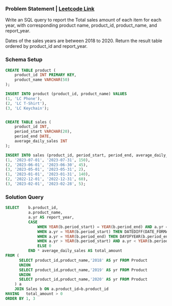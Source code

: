 ### Problem Statement | [Leetcode Link](https://leetcode.com/problems/total-sales-amount-by-year/description/)

Write an SQL query to report the Total sales amount of each item for each year, with corresponding product name, product_id, product_name, and report_year.

Dates of the sales years are between 2018 to 2020. Return the result table ordered by product_id and report_year.


### Schema Setup

```sql
CREATE TABLE product (
    product_id INT PRIMARY KEY,
    product_name VARCHAR(50)
);

INSERT INTO product (product_id, product_name) VALUES
(1, 'LC Phone'),
(2, 'LC T-Shirt'),
(3, 'LC Keychain');


CREATE TABLE sales (
    product_id INT,
    period_start VARCHAR(20),
    period_end DATE,
    average_daily_sales INT
);

INSERT INTO sales (product_id, period_start, period_end, average_daily_sales) VALUES
(1, '2023-07-01', '2023-07-31', 150),
(2, '2023-06-01', '2023-06-30', 45),
(3, '2023-05-01', '2023-05-31', 2),
(1, '2023-01-01', '2023-01-31', 140),
(2, '2022-12-01', '2022-12-31', 60),
(3, '2023-02-01', '2023-02-28', 5);
```


### Solution Query

```sql
SELECT    b.product_id,
          a.product_name,
          a.yr AS report_year,
          CASE 
              WHEN YEAR(b.period_start) = YEAR(b.period_end) AND a.yr = YEAR(b.period_start) THEN DATEDIFF(b.period_end,b.period_start) + 1
              WHEN a.yr = YEAR(b.period_start) THEN DATEDIFF(DATE_FORMAT(b.period_start,'%Y-12-31'), b.period_start)+1
              WHEN a.yr = YEAR(b.period_end) THEN DAYOFYEAR(b.period_end) 
              WHEN a.yr > YEAR(b.period_start) AND a.yr < YEAR(b.period_end) THEN 365
              ELSE 0
          END * average_daily_sales AS total_amount
FROM (
      SELECT product_id,product_name,'2018' AS yr FROM Product
      UNION
      SELECT product_id,product_name,'2019' AS yr FROM Product
      UNION
      SELECT product_id,product_name,'2020' AS yr FROM Product
	) a
    JOIN Sales b ON a.product_id=b.product_id  
HAVING   total_amount > 0
ORDER BY 1, 3
```
